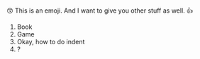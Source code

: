😙 This is an emoji.
And I want to give you other stuff as well. 👍

1. Book
2. Game
3. Okay, how to do indent
4.  ?
